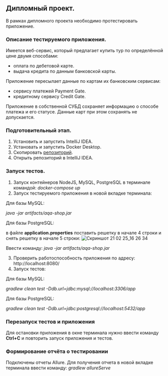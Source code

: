## Дипломный проект.

В рамках дипломного проекта необходимо протестировать приложение.

### Описание тестируемого приложения.

Имеется веб-сервис, который предлагает купить тур по определённой цене двумя способами:

- оплата по дебетовой карте.
- выдача кредита по данным банковской карты.

Приложение пересылает данные по картам их банковским сервисам:

- сервису платежей Payment Gate.
- кредитному сервису Credit Gate.

Приложение в собственной СУБД сохраняет информацию о способе платежа и его статусе. 
Данные карт при этом сохранять не допускается.

### Подготовительный этап.

1. Установить и запустить IntelliJ IDEA.
2. Установать и запустить Docker Desktop.
3. Скопировать [репозиторий](https://github.com/Ka2sik/DiplomProject).
4. Открыть репозиторий в IntelliJ IDEA.

### Запуск тестов.

1. Запуск контейнеров NodeJS, MySQL, PostgreSQL в терминале командой: *docker-compose up*
2. Запуск тестируемого приложения в новой вкладке терминала:

Для базы MySQL: 

*java -jar artifacts/aqa-shop.jar*

Для базы PostgreSQL: 

в файле **application.properties** поставить решетку в начале 4 строки 
и снять решетку в начале 5 строки:
![Скриншот 21 02 25_16 26 34](https://github.com/user-attachments/assets/31f30496-9b9b-42f2-9802-241b744650e3)

Ввести команду: *java -jar artifacts/aqa-shop.jar*

3. Проверить работоспособность приложения по адресу: http://localhost:8080/
4. Запуск тестов: 

Для базы MySQL: 

*gradlew clean test -Ddb.url=jdbc:mysql://localhost:3306/app*

Для базы PostgreSQL:

*gradlew clean test -Ddb.url=jdbc:postgresql://localhost:5432/app*

### Перезапуск тестов и приложения

Для остановки приложения в окне терминала нужно ввести команду **Ctrl+С**
и повторить запуск приложения и тестов.

### Формирование отчёта о тестировании

Подключены отчеты Allure. Для получения отчета в новой вкладке терминала ввести команду: *gradlew allureServe*


